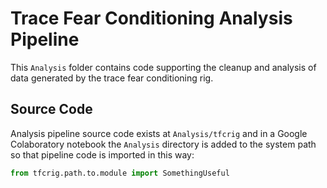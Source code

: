 # Trace Fear Conditioning Analysis Pipeline

This `Analysis` folder contains code supporting the cleanup and analysis of data generated by the trace fear conditioning rig.

## Source Code

Analysis pipeline source code exists at `Analysis/tfcrig` and in a Google Colaboratory notebook the `Analysis` directory is added to the system path so that pipeline code is imported in this way:

```python
from tfcrig.path.to.module import SomethingUseful
```
